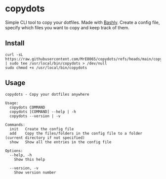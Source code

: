 # copydots
Simple CLI tool to copy your dotfiles. Made with [Bashly](https://bashly.dev).
Create a config file, specify which files you want to copy and keep track of them.

## Install

```
curl -sL https://raw.githubusercontent.com/MrE8065/copydots/refs/heads/main/copydots | sudo tee /usr/local/bin/copydots > /dev/null
sudo chmod +x /usr/local/bin/copydots
```

## Usage

```
copydots - Copy your dotfiles anywhere

Usage:
  copydots COMMAND
  copydots [COMMAND] --help | -h
  copydots --version | -v

Commands:
  init   Create the config file
  add    Copy the files/folders in the config file to a folder (current directory if not specified)
  show   Show all the entries in the config file

Options:
  --help, -h
    Show this help

  --version, -v
    Show version number
```